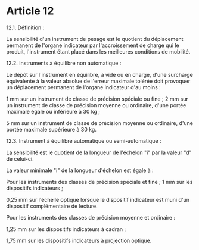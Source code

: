 # Article 12

12.1. Définition :

La sensibilité d'un instrument de pesage est le quotient du déplacement permanent de l'organe indicateur par l'accroissement de charge qui le produit, l'instrument étant placé dans les meilleures conditions de mobilité.

12.2. Instruments à équilibre non automatique :

Le dépôt sur l'instrument en équilibre, à vide ou en charge, d'une surcharge équivalente à la valeur absolue de l'erreur maximale tolérée doit provoquer un déplacement permanent de l'organe indicateur d'au moins :

1 mm sur un instrument de classe de précision spéciale ou fine ;    2 mm sur un instrument de classe de précision moyenne ou ordinaire, d'une portée maximale égale ou inférieure à 30 kg ;

5 mm sur un instrument de classe de précision moyenne ou ordinaire, d'une portée maximale supérieure à 30 kg.

12.3. Instrument à équilibre automatique ou semi-automatique :

La sensibilité est le quotient de la longueur de l'échelon "i" par la valeur "d" de celui-ci.

La valeur minimale "i" de la longueur d'échelon est égale à :

Pour les instruments des classes de précision spéciale et fine ;    1 mm sur les dispositifs indicateurs ;

0,25 mm sur l'échelle optique lorsque le dispositif indicateur est muni d'un dispositif complémentaire de lecture.

Pour les instruments des classes de précision moyenne et ordinaire :

1,25 mm sur les dispositifs indicateurs à cadran ;

1,75 mm sur les dispositifs indicateurs à projection optique.
